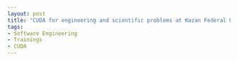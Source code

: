 ```yaml
---
layout: post
title: "CUDA for engineering and scientific problems at Kazan Federal University"
tags:
- Software Engineering
- Trainings
- CUDA
---
```

